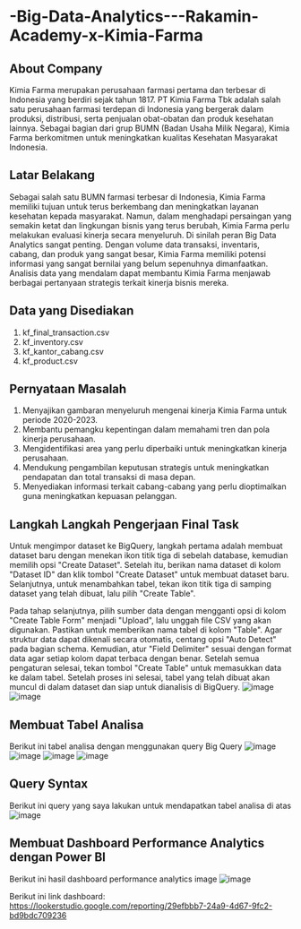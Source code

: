 # -Big-Data-Analytics---Rakamin-Academy-x-Kimia-Farma
## About Company
Kimia Farma merupakan perusahaan farmasi pertama dan terbesar di Indonesia yang berdiri sejak tahun 1817. PT Kimia Farma Tbk adalah salah satu perusahaan farmasi terdepan di Indonesia yang bergerak dalam produksi, distribusi, serta penjualan obat-obatan dan produk kesehatan lainnya. Sebagai bagian dari grup BUMN (Badan Usaha Milik Negara), Kimia Farma berkomitmen untuk meningkatkan kualitas Kesehatan Masyarakat Indonesia.

## Latar Belakang
Sebagai salah satu BUMN farmasi terbesar di Indonesia, Kimia Farma memiliki tujuan untuk terus berkembang dan meningkatkan layanan kesehatan kepada masyarakat. Namun, dalam menghadapi persaingan yang semakin ketat dan lingkungan bisnis yang terus berubah, Kimia Farma perlu melakukan evaluasi kinerja secara menyeluruh. Di sinilah peran Big Data Analytics sangat penting. Dengan volume data transaksi, inventaris, cabang, dan produk yang sangat besar, Kimia Farma memiliki potensi informasi yang sangat bernilai yang belum sepenuhnya dimanfaatkan. Analisis data yang mendalam dapat membantu Kimia Farma menjawab berbagai pertanyaan strategis terkait kinerja bisnis mereka.

## Data yang Disediakan
1. kf_final_transaction.csv
2. kf_inventory.csv
3. kf_kantor_cabang.csv
4. kf_product.csv

## Pernyataan Masalah
1. Menyajikan gambaran menyeluruh mengenai kinerja Kimia Farma untuk periode 2020-2023.
2. Membantu pemangku kepentingan dalam memahami tren dan pola kinerja perusahaan.
3. Mengidentifikasi area yang perlu diperbaiki untuk meningkatkan kinerja perusahaan.
4. Mendukung pengambilan keputusan strategis untuk meningkatkan pendapatan dan total transaksi di masa depan.
5. Menyediakan informasi terkait cabang-cabang yang perlu dioptimalkan guna meningkatkan kepuasan pelanggan.

## Langkah Langkah Pengerjaan Final Task
Untuk mengimpor dataset ke BigQuery, langkah pertama adalah membuat dataset baru dengan menekan ikon titik tiga di sebelah database, kemudian memilih opsi "Create Dataset". Setelah itu, berikan nama dataset di kolom "Dataset ID" dan klik tombol "Create Dataset" untuk membuat dataset baru. Selanjutnya, untuk menambahkan tabel, tekan ikon titik tiga di samping dataset yang telah dibuat, lalu pilih "Create Table".

Pada tahap selanjutnya, pilih sumber data dengan mengganti opsi di kolom "Create Table Form" menjadi "Upload", lalu unggah file CSV yang akan digunakan. Pastikan untuk memberikan nama tabel di kolom "Table". Agar struktur data dapat dikenali secara otomatis, centang opsi "Auto Detect" pada bagian schema. Kemudian, atur "Field Delimiter" sesuai dengan format data agar setiap kolom dapat terbaca dengan benar. Setelah semua pengaturan selesai, tekan tombol "Create Table" untuk memasukkan data ke dalam tabel. Setelah proses ini selesai, tabel yang telah dibuat akan muncul di dalam dataset dan siap untuk dianalisis di BigQuery.
![image](https://github.com/user-attachments/assets/b4f2f1f4-86af-4e72-af9e-0deb44fed773)
![image](https://github.com/user-attachments/assets/e7c09936-4c51-484b-be08-fdd6ea59c273)

## Membuat Tabel Analisa
Berikut ini tabel analisa dengan menggunakan query Big Query
![image](https://github.com/user-attachments/assets/686b0954-d07e-444f-b8d3-e8d5e53ea520)
![image](https://github.com/user-attachments/assets/9d16402c-65df-420a-bba3-cf1decc1457f)
![image](https://github.com/user-attachments/assets/06472899-d950-4a36-8623-adf4f0c1ac52)
![image](https://github.com/user-attachments/assets/2367b449-af72-42a2-9578-13a80062f235)

## Query Syntax
Berikut ini query yang saya lakukan untuk mendapatkan tabel analisa di atas 
![image](https://github.com/user-attachments/assets/2f3f3087-a30b-4f3c-9674-7a86f0e0a6fa)

## Membuat Dashboard Performance Analytics dengan Power BI
Berikut ini hasil dashboard performance analytics image
![image](https://github.com/user-attachments/assets/d1fac761-f0b8-4633-a905-3370f901c68d)

Berikut ini link dashboard: https://lookerstudio.google.com/reporting/29efbbb7-24a9-4d67-9fc2-bd9bdc709236






